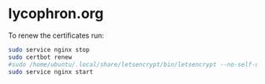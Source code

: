 # lycophron.org


To renew the certificates run:
```bash
sudo service nginx stop
sudo certbot renew
#sudo /home/ubuntu/.local/share/letsencrypt/bin/letsencrypt --no-self-upgrade renew -nvv --standalone
sudo service nginx start
```
